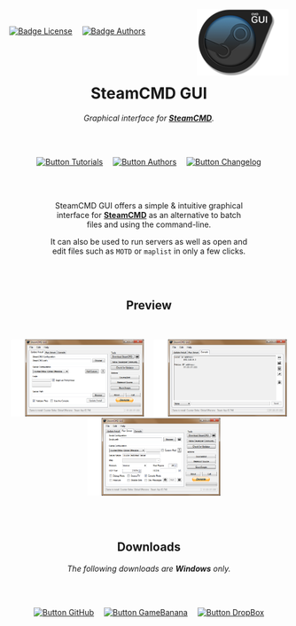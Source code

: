 
<img align = right height = 120 src = 'Media/Logo.png'>

<br>

<div align = left>

[![Badge License]][License]   
[![Badge Authors]][Authors]

</div>

<div align = center>

<br>
<br>

# SteamCMD GUI

*Graphical interface for **[SteamCMD]**.*

<br>
<br>

[![Button Tutorials]][Tutorials]   
[![Button Authors]][Authors]   
[![Button Changelog]][Changelog]

<br>
<br>

SteamCMD GUI offers a simple & intuitive graphical  
interface for **[SteamCMD]** as an alternative to batch  
files and using the command-line.

It can also be used to run servers as well as open and  
edit files such as `MOTD` or `maplist` in only a few clicks.

<br>
<br>

## Preview

<br>

<img 
    width = 240 
    src = Media/Screenshots/Installation.png
/>   
<img 
    width = 240 
    src = Media/Screenshots/Console.png
/>   
<img 
    width = 240 
    src = Media/Screenshots/Server.png
/>

<br>
<br>

## Downloads

*The following downloads are **Windows** only.*

<br>
<br>

[![Button GitHub]][GitHub]   
[![Button GameBanana]][GameBanana]   
[![Button DropBox]][DropBox]

</div>

<br>


<!----------------------------------------------------------------------------->

[Changelog]: Documentation/Changelog.md
[Tutorials]: Documentation/Tutorials.md
[Authors]: Documentation/Authors.md
[License]: LICENSE
[Logo]: Media/Logo.png

[#]: #

[GameBanana]: http://gamebanana.com/tools/5560
[SteamCMD]: https://developer.valvesoftware.com/wiki/SteamCMD
[DropBox]: https://dl.dropboxusercontent.com/u/12664902/SteamCMD%20GUI.zip
[GitHub]: https://github.com/DioJoestar/SteamCMD-GUI/releases/latest


<!---------------------------------[ Badges ]---------------------------------->

[Badge Authors]: https://img.shields.io/badge/Creator-Raúl_Jiménez-008a99.svg?style=for-the-badge&labelColor=00ACC1&logoColor=white
[Badge License]: https://img.shields.io/badge/-BY_SA-ae6c18.svg?style=for-the-badge&labelColor=EF9421&logoColor=white&logo=CreativeCommons


<!---------------------------------[ Buttons ]--------------------------------->

[Button GameBanana]: https://img.shields.io/badge/GameBanana-f6e664?style=for-the-badge&logoColor=black&logo=GitLFS
[Button Changelog]: https://img.shields.io/badge/Changelog-4285F4?style=for-the-badge&logoColor=white&logo=Git
[Button Tutorials]: https://img.shields.io/badge/Tutorials-E23237?style=for-the-badge&logoColor=white&logo=YouTube
[Button Authors]: https://img.shields.io/badge/Authors-00968F?style=for-the-badge&logoColor=white&logo=BookStack
[Button DropBox]: https://img.shields.io/badge/DropBox-0061FF?style=for-the-badge&logoColor=white&logo=DropBox
[Button GitHub]: https://img.shields.io/badge/GitHub-222222?style=for-the-badge&logoColor=white&logo=GitHub
